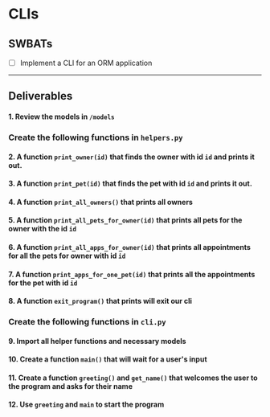 # CLIs

## SWBATs

- [ ] Implement a CLI for an ORM application

---

## Deliverables

#### 1. Review the models in `/models`

### Create the following functions in `helpers.py`

#### 2. A function `print_owner(id)` that finds the owner with id `id` and prints it out.

#### 3. A function `print_pet(id)` that finds the pet with id `id` and prints it out.

#### 4. A function `print_all_owners()` that prints all owners 

#### 5. A function `print_all_pets_for_owner(id)` that prints all pets for the owner with the id `id`

#### 6. A function `print_all_apps_for_owner(id)` that prints all appointments for all the pets for owner with id `id`

#### 7. A function `print_apps_for_one_pet(id)` that prints all the appointments for the pet with id `id`

#### 8. A function `exit_program()` that prints will exit our cli

### Create the following functions in `cli.py`

#### 9. Import all helper functions and necessary models

#### 10. Create a function `main()` that will wait for a user's input 

#### 11. Create a function `greeting()` and `get_name()` that welcomes the user to the program and asks for their name 

#### 12. Use `greeting` and `main` to start the program


